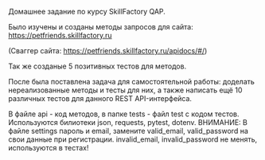 Домашнее задание по курсу SkillFactory QAP.

Было изучены и созданы методы запросов для сайта: https://petfriends.skillfactory.ru

(Сваггер сайта: https://petfriends.skillfactory.ru/apidocs/#/)

Так же созданые 5 позитивных тестов для методов. 

После была поставлена задача для самостоятельной работы: доделать нереализованные методы и тесты для них, а также написать ещё 10 различных тестов для данного REST API-интерфейса.

В файле api - код методов, в папке tests - файл test с кодом тестов. 
Используются билиотеки json, requests, pytest, dotenv. 
ВНИМАНИЕ: В файле settings пароль и email, замените valid_email, valid_password на свои данные при регистрации. invalid_email, invalid_password не менять, используются в тестах!
